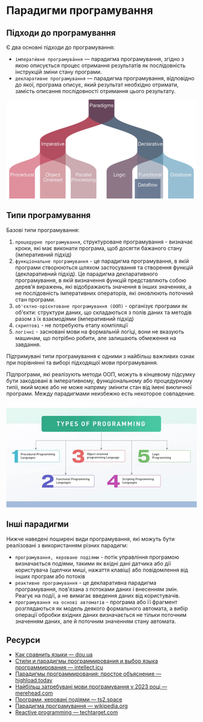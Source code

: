 # Парадигми програмування

## Підходи до програмування

Є два основні підходи до програмування:

- `імперати́вне програмува́ння` — парадигма програмування, згідно з якою описується процес отримання результатів як послідовність інструкцій зміни стану програми.
- `декларативне програмування` — парадигма програмування, відповідно до якої, програма описує, який результат необхідно отримати, замість описання послідовності отримання цього результату.

![Підходи до програмування](./assets/programming-approaches.png)

## Типи програмування 

Базові типи програмування:

1. `процедурне програмування`, структуроване програмування - визначає кроки, які має виконати програма, щоб досягти бажаного стану (імперативний підхід)
2. `функціональне програмування` - це парадигма програмування, в якій програми створюються шляхом застосування та створення функцій (декларативний підхід). Це парадигма декларативного програмування, в якій визначення функцій представляють собою дерев’я виражень, які відображають значення в інших значеннях, а не послідовність імперативних операторів, які оновлюють поточний стан програми. 
3. `об'єктно-орієнтоване програмування (ООП)` - організує програми як об'єкти: структури даних, що складаються з полів даних та методів разом з їх взаємодіями (імперативний підхід)
4. `скриптові` - не потребують етапу компіляції
5. `логічні` - засновані мови на формальній логіці, вони не вказують машинам, що потрібно робити, але залишають обмеження на завдання.

Підтримувані типи програмування є одними з найбільш важливих ознак при порівнянні та виборі підходящої мови програмування.

Підпрограми, які реалізують методи ООП, можуть в кінцевому підсумку бути закодовані в імперативному, функціональному або процедурному типіі, який може або не може напряму змінити стан від імені викличної програми. Между парадигмами неизбежно есть некоторое совпадение.

![Типи програмування](./assets/programming-types.png)

## Інші парадигми

Нижче наведені поширені види програмування, які можуть бути реалізовані з використанням різних парадигм:

- `програмування, кероване подіями` - потік управління програмою визначається подіями, такими як вхідні дані датчика або дії користувача (щелчки миші, нажаття клавіш) або повідомлення від інших програм або потоків
- `реактивне програмування` - це декларативна парадигма програмування, пов'язана з потоками даних і внесенням змін. Реагує на події, а не вимагає введення даних від користувачів.
- `програмування на основі автоматів` - програма або її фрагмент розглядаються як модель деякого формального автомата, а вибір операції обробки вхідних даних визначається не тільки поточним значенням даних, але й поточним значенням стану автомата.

## Ресурси

- [Как сравнить языки — dou.ua](https://dou.ua/forums/topic/43658/)
- [Стили и парадигмы программирования и выбор языка программирования — intellect.icu](https://intellect.icu/stili-i-paradigmy-programmirovaniya-i-vybor-yazyka-programmirovaniya-pri-razrabotke-programmnogo-produkta-primery-i-prezentatsiya-6183)
- [Парадигмы программирования: простое объяснение — highload.today](https://highload.today/paradigmy-programmirovaniya/)
- [Найбільш затребувані мови програмування у 2023 році — merehead.com](https://merehead.com/ua/blog/most-in-demanding-programming-languages-2023/)
- [Програми, керовані подіями — ts2.space](https://ts2.space/uk/програми-керовані-подіями/)
- [Парадигма програмування — wikipedia.org](https:/uk.wikipedia.org/wiki/Парадигма_програмування)
- [Reactive programming — techtarget.com](https://www.techtarget.com/searchapparchitecture/definition/reactive-programming)